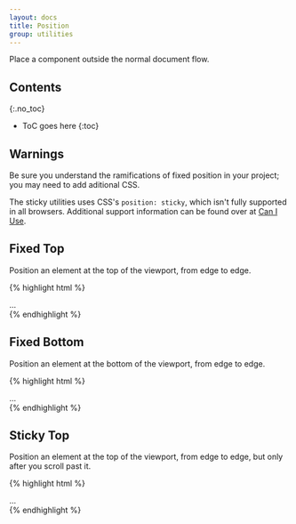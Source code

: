 ```yaml
---
layout: docs
title: Position
group: utilities
---
```


Place a component outside the normal document flow.

## Contents
{:.no_toc}

* ToC goes here
{:toc}

## Warnings

Be sure you understand the ramifications of fixed position in your project; you may need to add aditional CSS.

The sticky utilities uses CSS's `position: sticky`, which isn't fully supported in all browsers.  Additional support information can be found over at [Can I Use](http://caniuse.com/#feat=css-sticky).

## Fixed Top

Position an element at the top of the viewport, from edge to edge.

{% highlight html %}
<div class="fixed-top">...</div>
{% endhighlight %}

## Fixed Bottom

Position an element at the bottom of the viewport, from edge to edge.

{% highlight html %}
<div class="fixed-bottom">...</div>
{% endhighlight %}

## Sticky Top

Position an element at the top of the viewport, from edge to edge, but only after you scroll past it.

{% highlight html %}
<div class="sticky-top">...</div>
{% endhighlight %}
